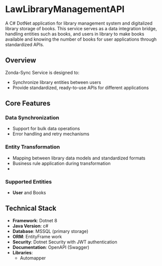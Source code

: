 # LawLibraryManagementAPI

A C# DotNet application for library management system and digitalized library storage of books. This service serves as a data integration bridge, handling entities such as books, and users in library to make books available and knowing the number of books for user applications through standardized APIs.

## Overview

Zonda-Sync Service is designed to:

- Synchronize library entities between users
- Provide standardized, ready-to-use APIs for different applications

## Core Features

### Data Synchronization
- Support for bulk data operations
- Error handling and retry mechanisms

### Entity Transformation
- Mapping between library data models and standardized formats
- Business rule application during transformation
-


### Supported Entities
- **User** and Books


## Technical Stack

- **Framework**: Dotnet 8
- **Java Version**: c#
- **Database**: MSSQL (primary storage)
- **ORM**: EntityFrame work
- **Security**: Dotnet Security with JWT authentication
- **Documentation**: OpenAPI (Swagger)
- **Libraries**:
  - Automapper
